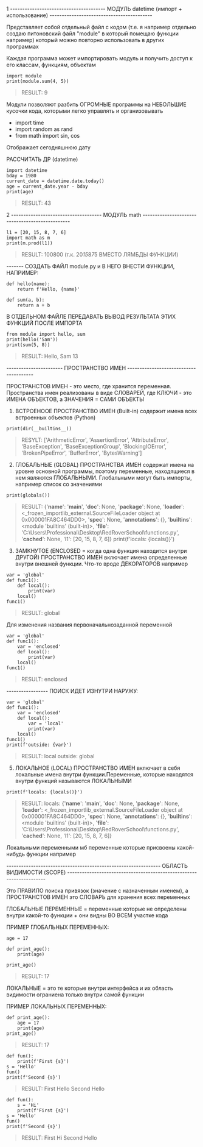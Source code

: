 1 --------------------------------------- МОДУЛЬ datetime (импорт + использование) ------------------------------------------

Представляет собой отдельный файл с кодом (т.е. я например отдельно создаю питоновский файл "module" в который помещаю функции например) который можно повторно использовать в других программах

Каждая программа может импортировать модуль и получить доступ к его классам, функциям, объектам

```
import module
print(module.sum(4, 5))
```
> RESULT: 9

Модули позволяют разбить ОГРОМНЫЕ программы на НЕБОЛЬШИЕ кусочки кода, которыми легко управлять и организовывать 

- import time
- import random as rand
- from math import sin, cos

Отображает сегодняшнюю дату 

РАССЧИТАТЬ ДР (datetime)

```
import datetime
bday = 1980
current_date = datetime.date.today()
age = current_date.year - bday
print(age)
```
> RESULT: 43


2 ------------------------------------- МОДУЛЬ math ------------------------------------------------


```
l1 = [20, 15, 8, 7, 6]
import math as m
print(m.prod(l1))
```
> RESULT: 100800 (т.к. 20*15*8*7*5 ВМЕСТО ЛЯМБДЫ ФУНКЦИИ)


------- СОЗДАТЬ ФАЙЛ module.py и В НЕГО ВНЕСТИ ФУНКЦИИ, НАПРИМЕР:

```
def hello(name):
    return f'Hello, {name}'

def sum(a, b):
    return a + b
```

В ОТДЕЛЬНОМ ФАЙЛЕ ПЕРЕДАВАТЬ ВЫВОД РЕЗУЛЬТАТА ЭТИХ ФУНКЦИЙ ПОСЛЕ ИМПОРТА

```
from module import hello, sum
print(hello('Sam'))
print(sum(5, 8))
```

> RESULT: Hello, Sam
> 13


----------------------- ПРОСТРАНСТВО ИМЕН ---------------------------------------

ПРОСТРАНСТОВ ИМЕН - это место, где хранится переменная. Пространства имен реализованы в виде СЛОВАРЕЙ, где КЛЮЧИ - это ИМЕНА ОБЪЕКТОВ, а ЗНАЧЕНИЯ = САМИ ОБЪЕКТЫ

1. ВСТРОЕНООЕ ПРОСТРАНСТВО ИМЕН (Built-in) содержит имена всех встроенных объектов (Python)
```
print(dir(__builtins__))
```
> RESYLT: ['ArithmeticError', 'AssertionError', 'AttributeError', 'BaseException', 'BaseExceptionGroup', 'BlockingIOError', 'BrokenPipeError', 'BufferError', 'BytesWarning']


2. ГЛОБАЛЬНЫЕ (GLOBAL) ПРОСТРАНСТВА ИМЕН содержат имена на уровне основной программы, поэтому переменные, находящиеся в нем являются ГЛОБАЛЬНЫМИ. Глобальными могут быть импорты, например список со значениями 

```
print(globals())
```
> RESULT: {'__name__': '__main__', '__doc__': None, '__package__': None, '__loader__': <_frozen_importlib_external.SourceFileLoader object at 0x000001FA8C464DD0>, '__spec__': None, '__annotations__': {}, '__builtins__': <module 'builtins' (built-in)>, '__file__': 'C:\\Users\\Professional\\Desktop\\RedRoverSchool\\functions.py', '__cached__': None, 'l1': [20, 15, 8, 7, 6]}
print(f'locals: {locals()}')

3. ЗАМКНУТОЕ (ENCLOSED = когда одна функция находится внутри ДРУГОЙ) ПРОСТРАНСТВО ИМЕН включает имена определенные внутри внешней функции. Что-то вроде ДЕКОРАТОРОВ например

```
var = 'global'
def func1():
    def local():
        print(var)
    local()
func1()
```
> RESULT: global

Для изменения названия первоначальнозаданной переменной
```
var = 'global'
def func1():
    var = 'enclosed'
    def local():
        print(var)
    local()
func1()
```
> RESULT: enclosed

----------------- ПОИСК ИДЕТ ИЗНУТРИ НАРУЖУ:

```
var = 'global'
def func1():
    var = 'enclosed'
    def local():
        var = 'local'
        print(var)
    local()
func1()
print(f'outside: {var}')
```
> RESULT: local
> outside: global


5. ЛОКАЛЬНОЕ (LOCAL) ПРОСТРАНСТВО ИМЕН включает в себя локальные имена внутри функции.Переменные, которые находятся внутри функций называются ЛОКАЛЬНЫМИ

```
print(f'locals: {locals()}')
```
> RESULT: locals: {'__name__': '__main__', '__doc__': None, '__package__': None, '__loader__': <_frozen_importlib_external.SourceFileLoader object at 0x000001FA8C464DD0>, '__spec__': None, '__annotations__': {}, '__builtins__': <module 'builtins' (built-in)>, '__file__': 'C:\\Users\\Professional\\Desktop\\RedRoverSchool\\functions.py', '__cached__': None, 'l1': [20, 15, 8, 7, 6]}

Локальными переменными мб переменные которые присвоены какой-нибудь функции например 


--------------------------------------------------------------- ОБЛАСТЬ ВИДИМОСТИ (SCOPE) ---------------------------------------------------------------------

Это ПРАВИЛО поиска привязок (значение с назначенным именем), а ПРОСТРАНСТОВ ИМЕН это СЛОВАРЬ для хранения всех переменных

ГЛОБАЛЬНЫЕ ПЕРЕМЕННЫЕ = переменные которые не определены внутри какой-то функции + они видны ВО ВСЕМ участке кода

ПРИМЕР ГЛОБАЛЬНЫХ ПЕРЕМЕННЫХ:

```
age = 17

def print_age():
    print(age)

print_age()
```
> RESULT: 17

ЛОКАЛЬНЫЕ = это те которые внутри интерфейса и их область видимости ограниена только внутри самой функции

ПРИМЕР ЛОКАЛЬНЫХ ПЕРЕМЕННЫХ:

```
def print_age():
    age = 17
    print(age)
print_age()
```
>RESULT: 17

```
def fun():
    print(f'First {s}')
s = 'Hello'
fun()
print(f'Second {s}')
```
> RESULT: 
> First Hello
> Second Hello

```
def fun():
    s = 'Hi'
    print(f'First {s}')
s = 'Hello'
fun()
print(f'Second {s}')
```
> RESULT: 
> First Hi
> Second Hello




